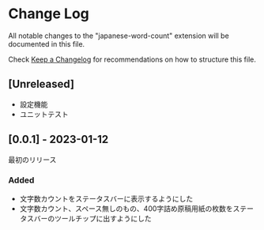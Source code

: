 # Change Log

All notable changes to the "japanese-word-count" extension will be documented in this file.

Check [Keep a Changelog](http://keepachangelog.com/) for recommendations on how to structure this file.

## [Unreleased]
- 設定機能
- ユニットテスト

## [0.0.1] - 2023-01-12
最初のリリース

### Added
- 文字数カウントをステータスバーに表示するようにした
- 文字数カウント、スペース無しのもの、400字詰め原稿用紙の枚数をステータスバーのツールチップに出すようにした
